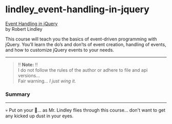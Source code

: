 # lindley_event-handling-in-jquery

[Event Handling in jQuery](https://www.pluralsight.com/courses/jquery-building-dynamic-websites)  
by Robert Lindley 

This course will teach you the basics of event-driven programming with jQuery. You’ll learn the do’s and don’ts of event creation, handling of events, and how to customize jQuery events to your needs.

---

> :bangbang: **Note:** :bangbang:  
> I do not follow the rules of the author or adhere to file and api versions...  
> Fair warning... _I just wing it._


### Summary
---
:skull: Put on your :goggles:... as Mr. Lindley flies through this course... don't want to get any kicked up dust in your eyes.
